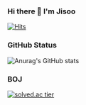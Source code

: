 ### Hi there 👋 I'm Jisoo
[![Hits](https://hits.seeyoufarm.com/api/count/incr/badge.svg?url=https%3A%2F%2Fgithub.com%2FJisoo27%2Fhit-counter&count_bg=%23ECB0FA&title_bg=%23555555&icon=&icon_color=%23E7E7E7&title=hits&edge_flat=false)](https://hits.seeyoufarm.com)

### GitHub Status
![Anurag's GitHub stats](https://github-readme-stats.vercel.app/api?username=ritty27&theme=buefy)

### BOJ
[![solved.ac tier](http://mazassumnida.wtf/api/pastel/generate_badge?boj=qkrtk27)](https://solved.ac/qkrtk27)
